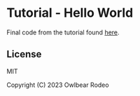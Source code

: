 # Tutorial - Hello World

Final code from the tutorial found [here](https://docs.owlbear.rodeo/extensions/tutorial-hello-world/).

## License

MIT

Copyright (C) 2023 Owlbear Rodeo
